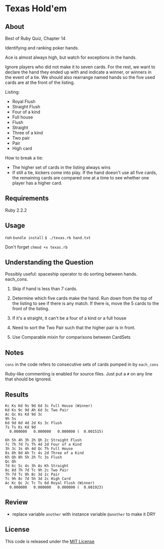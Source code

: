 # Texas Hold'em

## About

Best of Ruby Quiz, Chapter 14

Identifying and ranking poker hands. 

Ace is almost always high, but watch for exceptions in the hands. 

Ignore players who did not make it to seven cards. For the rest, we want to declare the hand they ended up with and indicate a winner, or winners in the event of a tie. We should also rearrange named hands so the five used cards are at the front of the listing. 

Listing:
- Royal Flush
- Straight Flush
- Four of a kind
- Full house
- Flush 
- Straight 
- Three of a kind
- Two pair 
- Pair 
- High card

How to break a tie:
- The higher set of cards in the listing always wins
- If still a tie, kickers come into play. If the hand doesn't use all five cards, the remaining cards are compared one at a time to see whether one player has a higher card. 

## Requirements

Ruby 2.2.2

## Usage

run `bundle install`
`$ ./texas.rb hand.txt`

Don't forget `chmod +x texas.rb`

## Understanding the Question

Possibly useful: spaceship operator to do sorting between hands. each_cons.  

1. Skip if hand is less than 7 cards. 

2. Determine which five cards make the hand. Run down from the top of the listing to see if there is any match. If there is, move the 5 cards to the front of the listing. 

3. If it's a straight, it can't be a four of a kind or a full house

4. Need to sort the Two Pair such that the higher pair is in front. 

5. Use Comparable mixin for comparisons between CardSets

## Notes

`cons` in the code refers to consecutive sets of cards pumped in by `each_cons`

Ruby-like commenting is enabled for source files. Just put a `#` on any line that should be ignored.

## Results

```
Kc Ks Kd 9s 9d 6d 3c Full House (Winner)
Kd Ks 9c 9d Ah 6d 3c Two Pair
Ac Qc Ks Kd 9d 3c
9h 5s
Kd 9d 6d 4d 2d Ks 3c Flush
7s Ts Ks Kd 9d
  0.000000   0.000000   0.000000 (  0.001515)
```

```
6h 5h 4h 3h 2h Qh 2c Straight Flush
7c 7h 7d 7s Th 4d 2d Four of a Kind
3h 3c 3s 4h 4d Qc Th Full House
8s 8h 8d Ah Tc 4s 2d Three of a Kind
Kh Qh 8h 5h 2h Tc 3s Flush
Qc Qh
7d 6c 5c 4s 3h As Kh Straight
8c 8d 7h 7d Tc 9h 2c Two Pair
7h 7d Tc 9h 8c 3d 2c Pair
Tc 9h 8c 7d 5h 3d 2c High Card
Ac Kc Qc Jc Tc Ts 6d Royal Flush (Winner)
  0.000000   0.000000   0.000000 (  0.001923)
```

## Review

- replace variable `another` with instance variable `@another` to make it DRY

## License

This code is released under the [MIT License](http://www.opensource.org/licenses/MIT)


